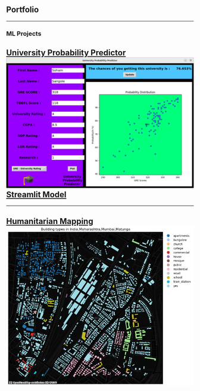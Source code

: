 ## Portfolio

---
### ML Projects
[University Probability Predictor](https://github.com/sohamsangole/University-Probability-Predictor)
<img src="images/proj1.png?raw=true"/>
<a href = "https://sohamsangole-university-probability-predictor-home-rsii0d.streamlit.app/">Streamlit Model<a/>
---
---
[Humanitarian Mapping](https://github.com/sohamsangole/Humanitarian-Mapping)
<img src="images/proj2.png">
---

